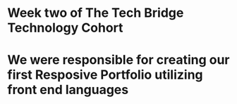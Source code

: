 # Week two of The Tech Bridge Technology Cohort 
# We were responsible for creating our first Resposive Portfolio utilizing front end languages
#
